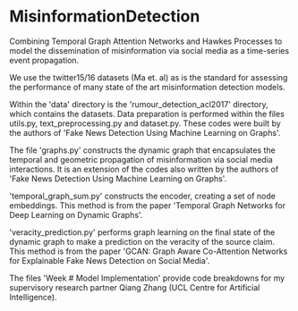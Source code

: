 # MisinformationDetection
Combining Temporal Graph Attention Networks and Hawkes Processes to model the dissemination of misinformation via social media as a time-series event propagation.

We use the twitter15/16 datasets (Ma et. al) as is the standard for assessing the performance of many state of the art misinformation detection models.

Within the 'data' directory is the 'rumour_detection_acl2017' directory, which contains the datasets. Data preparation is performed within the files utils.py, text_preprocessing.py and dataset.py. These codes were built by the authors of 'Fake News Detection Using Machine Learning on Graphs'.

The file 'graphs.py' constructs the dynamic graph that encapsulates the temporal and geometric propagation of misinformation via social media interactions. It is an extension of the codes also written by the authors of 'Fake News Detection Using Machine Learning on Graphs'.

'temporal_graph_sum.py' constructs the encoder, creating a set of node embeddings. This method is from the paper 'Temporal Graph Networks for Deep Learning on Dynamic Graphs'.

'veracity_prediction.py' performs graph learning on the final state of the dynamic graph to make a prediction on the veracity of the source claim. This method is from the paper 'GCAN: Graph Aware Co-Attention Networks for Explainable Fake News Detection on Social Media'.

The files 'Week # Model Implementation' provide code breakdowns for my supervisory research partner Qiang Zhang (UCL Centre for Artificial Intelligence).
